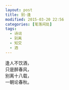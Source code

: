 ```yaml
---
layout: post
title: 别·逢
modified: 2015-03-20 22:56
categories: [笔落闲处]
tags: 
  - 诗词
  - 别离
  - 知交
  - 酒
---
```


逢人不饮酒，  
只是醉春风，  
别离十八载，  
一朝论春秋。
